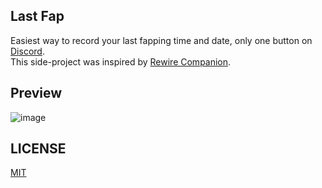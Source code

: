 ## Last Fap
Easiest way to record your last fapping time and date, only one button on [Discord](https://discord.com). <br>
This side-project was inspired by [Rewire Companion](https://rewirecompanion.com/).

## Preview
![image](https://user-images.githubusercontent.com/33544674/162596932-d37dc36d-07d3-4142-8beb-8eb86a8bf697.png)

## LICENSE
[MIT](https://github.com/ray-1337/last-fap/blob/master/LICENSE)
